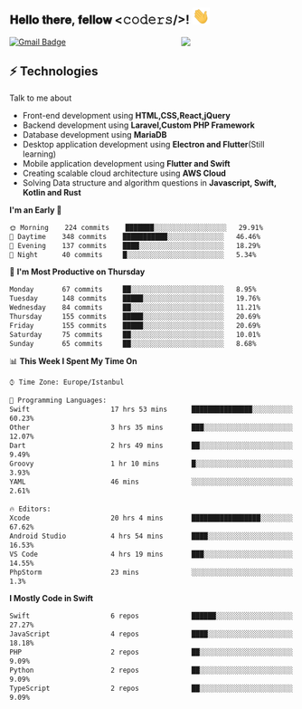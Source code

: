 <h2> 𝐇𝐞𝐥𝐥𝐨 𝐭𝐡𝐞𝐫𝐞, 𝐟𝐞𝐥𝐥𝐨𝐰 <𝚌𝚘𝚍𝚎𝚛𝚜/>! <img src="https://raw.githubusercontent.com/ABSphreak/ABSphreak/master/gifs/Hi.gif" width="30px"></h2>

<img align='right' src='https://user-images.githubusercontent.com/5713670/87202985-820dcb80-c2b6-11ea-9f56-7ec461c497c3.gif' width='200"'>

[![Gmail Badge](https://img.shields.io/badge/-osein.wtr@gmail.com-c14438?style=flat-square&logo=Gmail&logoColor=white&link=mailto:osein.wtr@gmail.com)](mailto:osein.wtr@gmail.com)


## ⚡ Technologies
Talk to me about
- Front-end development using **HTML,CSS,React,jQuery**
- Backend development using **Laravel,Custom PHP Framework**
- Database development using **MariaDB**
- Desktop application development using **Electron and Flutter**(Still learning)
- Mobile application development using **Flutter and Swift**
- Creating scalable cloud architecture using **AWS Cloud**
- Solving Data structure and algorithm questions in **Javascript, Swift, Kotlin and Rust**

<!--## Hello World!! 🤔
- 💬 Ask me about anything an everything.
- 📫 Read my blogs: [Harsh Blog](https://harshblog.xyz)
- 🎯 Portfolio site: [Portfolio](https://harshkumarkhatri.github.io/Portfolio-Site/index.html)
- 🔔 Subscribe:- [Harsh Kumar Khatri](https://www.youtube.com/channel/UCKNtMU9M559bmXxKoT6YeJw)
- ⚡ Fun fact: Internet users blink less than usual.-->

<!--START_SECTION:waka-->
**I'm an Early 🐤** 

```text
🌞 Morning    224 commits    ███████░░░░░░░░░░░░░░░░░░   29.91% 
🌆 Daytime    348 commits    ███████████░░░░░░░░░░░░░░   46.46% 
🌃 Evening    137 commits    ████░░░░░░░░░░░░░░░░░░░░░   18.29% 
🌙 Night      40 commits     █░░░░░░░░░░░░░░░░░░░░░░░░   5.34%

```
📅 **I'm Most Productive on Thursday** 

```text
Monday       67 commits     ██░░░░░░░░░░░░░░░░░░░░░░░   8.95% 
Tuesday      148 commits    █████░░░░░░░░░░░░░░░░░░░░   19.76% 
Wednesday    84 commits     ██░░░░░░░░░░░░░░░░░░░░░░░   11.21% 
Thursday     155 commits    █████░░░░░░░░░░░░░░░░░░░░   20.69% 
Friday       155 commits    █████░░░░░░░░░░░░░░░░░░░░   20.69% 
Saturday     75 commits     ██░░░░░░░░░░░░░░░░░░░░░░░   10.01% 
Sunday       65 commits     ██░░░░░░░░░░░░░░░░░░░░░░░   8.68%

```


📊 **This Week I Spent My Time On** 

```text
⌚︎ Time Zone: Europe/Istanbul

💬 Programming Languages: 
Swift                    17 hrs 53 mins      ███████████████░░░░░░░░░░   60.23% 
Other                    3 hrs 35 mins       ███░░░░░░░░░░░░░░░░░░░░░░   12.07% 
Dart                     2 hrs 49 mins       ██░░░░░░░░░░░░░░░░░░░░░░░   9.49% 
Groovy                   1 hr 10 mins        █░░░░░░░░░░░░░░░░░░░░░░░░   3.93% 
YAML                     46 mins             ░░░░░░░░░░░░░░░░░░░░░░░░░   2.61%

🔥 Editors: 
Xcode                    20 hrs 4 mins       █████████████████░░░░░░░░   67.62% 
Android Studio           4 hrs 54 mins       ████░░░░░░░░░░░░░░░░░░░░░   16.53% 
VS Code                  4 hrs 19 mins       ███░░░░░░░░░░░░░░░░░░░░░░   14.55% 
PhpStorm                 23 mins             ░░░░░░░░░░░░░░░░░░░░░░░░░   1.3%

```

**I Mostly Code in Swift** 

```text
Swift                    6 repos             ██████░░░░░░░░░░░░░░░░░░░   27.27% 
JavaScript               4 repos             ████░░░░░░░░░░░░░░░░░░░░░   18.18% 
PHP                      2 repos             ██░░░░░░░░░░░░░░░░░░░░░░░   9.09% 
Python                   2 repos             ██░░░░░░░░░░░░░░░░░░░░░░░   9.09% 
TypeScript               2 repos             ██░░░░░░░░░░░░░░░░░░░░░░░   9.09%

```



<!--END_SECTION:waka-->
